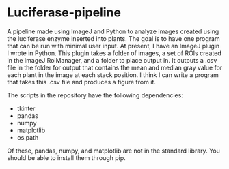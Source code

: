 # Luciferase-pipeline

A pipeline made using ImageJ and Python to analyze images created using the luciferase enzyme inserted into plants.
The goal is to have one program that can be run with minimal user input.
At present, I have an ImageJ plugin I wrote in Python.
This plugin takes a folder of images, a set of ROIs created in the ImageJ RoiManager, and a folder to place output in.
It outputs a .csv file in the folder for output that contains the mean and median gray value for each plant in the image
at each stack position.
I think I can write a program that takes this .csv file and produces a figure from it.

The scripts in the repository have the following dependencies:
* tkinter
* pandas
* numpy
* matplotlib
* os.path

Of these, pandas, numpy, and matplotlib are not in the standard library. You should be able to install them through pip.
